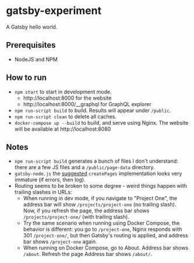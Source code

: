 # gatsby-experiment

A Gatsby hello world.

## Prerequisites

* NodeJS and NPM

## How to run

* `npm start` to start in development mode.
  * http://localhost:8000 for the website
  * http://localhost:8000/__graphql for GraphQL explorer
* `npm run-script build` to build. Results will appear under `/public`.
* `npm run-script clean` to delete all caches.
* `docker-compose up --build` to build, and serve using Nginx. The website will be available at http://localhost:8080

## Notes

* `npm run-script build` generates a bunch of files I don't understand: there are a few JS files and a `/public/page-data` directory.
* `gatsby-node.js` the [suggested](https://www.gatsbyjs.com/docs/recipes/sourcing-data/) `createPages` implementation looks very immature (if errors, then log).
* Routing seems to be broken to some degree - weird things happen with trailing slashes in URLs:
  * When running in dev mode, if you navigate to "Project One", the address bar will show `/projects/project-one` (no trailing slash). Now, if you refresh the page, the address bar shows `/projects/project-one/` (with trailing slash). 
  * Try the same scenario when running using Docker Compose, the behavior is different: you go to `/project-one`, Nginx responds with 301 `/project-one/`, but then Gatsby's routing is applied, and address bar shows `/project-one` again.
  * When running on Docker Compose, go to About. Address bar shows `/about`. Refresh the page Address bar shows `/about/`.
